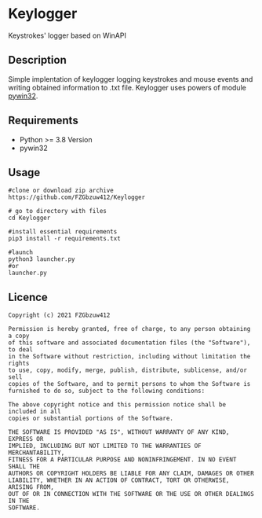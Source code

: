 # Keylogger
Keystrokes' logger based on WinAPI

## Description
Simple implentation of keylogger logging keystrokes and mouse events and writing obtained information to .txt file.
Keylogger uses powers of module [pywin32](https://pypi.org/project/pywin32/).

## Requirements
+ Python >= 3.8 Version
+ pywin32

## Usage
```
#clone or download zip archive
https://github.com/FZGbzuw412/Keylogger

# go to directory with files
cd Keylogger 

#install essential requirements
pip3 install -r requirements.txt

#launch
python3 launcher.py
#or
launcher.py
```

## Licence
  
    Copyright (c) 2021 FZGbzuw412

    Permission is hereby granted, free of charge, to any person obtaining a copy
    of this software and associated documentation files (the "Software"), to deal
    in the Software without restriction, including without limitation the rights
    to use, copy, modify, merge, publish, distribute, sublicense, and/or sell
    copies of the Software, and to permit persons to whom the Software is
    furnished to do so, subject to the following conditions:

    The above copyright notice and this permission notice shall be included in all
    copies or substantial portions of the Software.

    THE SOFTWARE IS PROVIDED "AS IS", WITHOUT WARRANTY OF ANY KIND, EXPRESS OR
    IMPLIED, INCLUDING BUT NOT LIMITED TO THE WARRANTIES OF MERCHANTABILITY,
    FITNESS FOR A PARTICULAR PURPOSE AND NONINFRINGEMENT. IN NO EVENT SHALL THE
    AUTHORS OR COPYRIGHT HOLDERS BE LIABLE FOR ANY CLAIM, DAMAGES OR OTHER
    LIABILITY, WHETHER IN AN ACTION OF CONTRACT, TORT OR OTHERWISE, ARISING FROM,
    OUT OF OR IN CONNECTION WITH THE SOFTWARE OR THE USE OR OTHER DEALINGS IN THE
    SOFTWARE.
